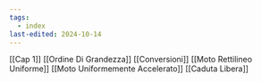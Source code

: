```yaml
---
tags:
  - index
last-edited: 2024-10-14
---
```

[[Cap 1]]
[[Ordine Di Grandezza]]
[[Conversioni]]
[[Moto Rettilineo Uniforme]]
[[Moto Uniformemente Accelerato]]
[[Caduta Libera]]